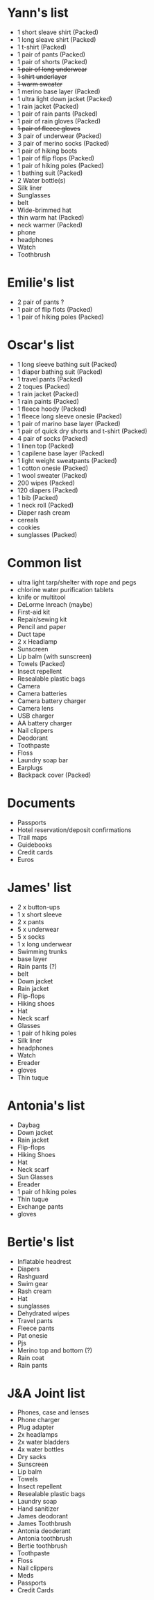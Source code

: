 Yann's list
===========
* 1 short sleave shirt (Packed)
* 1 long sleave shirt (Packed)
* 1 t-shirt (Packed)
* 1 pair of pants (Packed)
* 1 pair of shorts (Packed)
* ~~1 pair of long underwear~~
* ~~1 shirt underlayer~~
* ~~1 warm sweater~~
* 1 merino base layer (Packed)
* 1 ultra light down jacket (Packed)
* 1 rain jacket (Packed)
* 1 pair of rain pants (Packed)
* 1 pair of rain gloves (Packed)
* ~~1 pair of fleece gloves~~
* 3 pair of underwear (Packed)
* 3 pair of merino socks (Packed)
* 1 pair of hiking boots
* 1 pair of flip flops (Packed)
* 1 pair of hiking poles (Packed)
* 1 bathing suit (Packed)
* 2 Water bottle(s)
* Silk liner
* Sunglasses
* belt
* Wide-brimmed hat
* thin warm hat (Packed)
* neck warmer (Packed)
* phone
* headphones
* Watch
* Toothbrush 

Emilie's list
=============
* 2 pair of pants ?
* 1 pair of flip flots (Packed)
* 1 pair of hiking poles (Packed)

Oscar's list
============
* 1 long sleeve bathing suit (Packed)
* 1 diaper bathing suit (Packed)
* 1 travel pants (Packed)
* 2 toques (Packed)
* 1 rain jacket (Packed)
* 1 rain paints (Packed)
* 1 fleece hoody (Packed)
* 1 fleece long sleeve onesie (Packed)
* 1 pair of marino base layer (Packed)
* 1 pair of quick dry shorts and t-shirt (Packed)
* 4 pair of socks (Packed)
* 1 linen top (Packed)
* 1 capilene base layer (Packed)
* 1 light weight sweatpants (Packed)
* 1 cotton onesie (Packed)
* 1 wool sweater (Packed)
* 200 wipes (Packed)
* 120 diapers (Packed)
* 1 bib (Packed)
* 1 neck roll (Packed)
* Diaper rash cream
* cereals
* cookies
* sunglasses (Packed)


Common list
===========
* ultra light tarp/shelter with rope and pegs
* chlorine water purification tablets
* knife or multitool
* DeLorme Inreach (maybe)
* First-aid kit
* Repair/sewing kit
* Pencil and paper 
* Duct tape 
* 2 x Headlamp
* Sunscreen
* Lip balm (with sunscreen)
* Towels (Packed)
* Insect repellent
* Resealable plastic bags
* Camera
* Camera batteries
* Camera battery charger
* Camera lens
* USB charger
* AA battery charger
* Nail clippers 
* Deodorant 
* Toothpaste    
* Floss 
* Laundry soap bar 
* Earplugs
* Backpack cover (Packed)

Documents
===========
* Passports
* Hotel reservation/deposit confirmations
* Trail maps
* Guidebooks
* Credit cards
* Euros




James' list
===========
* 2 x button-ups
* 1 x short sleeve
* 2 x pants
* 5 x underwear
* 5 x socks
* 1 x long underwear
* Swimming trunks
* base layer
* Rain pants (?)
* belt
* Down jacket
* Rain jacket
* Flip-flops
* Hiking shoes
* Hat
* Neck scarf
* Glasses
* 1 pair of hiking poles
* Silk liner
* headphones 
* Watch
* Ereader
* gloves
* Thin tuque


Antonia's list
===========
* Daybag
* Down jacket
* Rain jacket
* Flip-flops
* Hiking Shoes
* Hat
* Neck scarf
* Sun Glasses
* Ereader
* 1 pair of hiking poles
* Thin tuque
* Exchange pants
* gloves


Bertie's list
===========
* Inflatable headrest
* Diapers
* Rashguard
* Swim gear
* Rash cream
* Hat
* sunglasses
* Dehydrated wipes
* Travel pants
* Fleece pants
* Pat onesie 
* Pjs
* Merino top and bottom (?)
* Rain coat
* Rain pants


J&A Joint list
===========
* Phones, case and lenses
* Phone charger
* Plug adapter
* 2x headlamps
* 2x water bladders
* 4x water bottles
* Dry sacks
* Sunscreen
* Lip balm
* Towels
* Insect repellent
* Resealable plastic bags
* Laundry soap
* Hand sanitizer
* James deodorant
* James Toothbrush
* Antonia deoderant
* Antonia toothbrush
* Bertie toothbrush
* Toothpaste
* Floss
* Nail clippers
* Meds
* Passports
* Credit Cards



